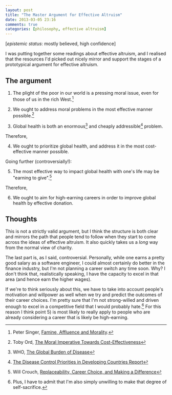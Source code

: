 ```yaml
---
layout: post
title: "The Master Argument for Effective Altruism"
date: 2013-03-05 23:16
comments: true
categories: [philosophy, effective altruism] 
---
```


[_epistemic status_: mostly believed, high confidence]

I was putting together some readings about effective altruism, and I realised that the resources I'd picked out nicely mirror and support the stages of a prototypical argument for effective altruism.

<!--more-->

## The argument ##

1)  The plight of the poor in our world is a pressing moral issue, even for those of us in the rich West.[^singer]

2)  We ought to address moral problems in the most effective manner possible.[^ord]

3)  Global health is both an enormous[^bod] and cheaply addressible[^dcp2] problem.

Therefore,

4)  We ought to prioritize global health, and address it in the most cost-effective manner possible.

Going further (controversially!):

5)  The most effective way to impact global health with one's life may be "earning to give".[^crouch]

Therefore,

6) We ought to aim for high-earning careers in order to improve global health by effective donation.

[^singer]: Peter Singer, [Famine, Affluence and Morality](http://www.utilitarian.net/singer/by/1972----.htm).
[^ord]: Toby Ord, [The Moral Imperative Towards Cost-Effectiveness](http://www.givingwhatwecan.org/sites/givingwhatwecan.org/files/attachments/moral_imperative.pdf)
[^bod]: WHO, [The Global Burden of Disease](http://www.healthmetricsandevaluation.org/gbd)
[^dcp2]: [The Disease Control Priorities in Developing Countries Report](http://www.dcp2.org/main/Home.html)
[^crouch]: Will Crouch, [Replaceability, Career Choice, and Making a Difference](http://www.academia.edu/1557895/Replaceability_Career_Choice_and_Making_a_Difference)

## Thoughts ##

This is not a strictly valid argument, but I think the structure is both clear and mirrors the path that people tend to follow when they start to come across the ideas of effective altruism. It also quickly takes us a _long_ way from the normal view of charity.

The last part is, as I said, controversial. Personally, while one earns a pretty good salary as a software engineer, I could almost certainly do better in the finance industry, but I'm not planning a career switch any time soon. Why? I don't think that, realistically speaking, I have the capacity to excel in that area (and hence earn the higher wages). 

If we're to think seriously about this, we have to take into account people's motivation and willpower as well when we try and predict the outcomes of their career choices. I'm pretty sure that I'm not strong-willed and driven enough to excel in a competitive field that I would probably hate.[^selfish] For this reason I think point 5) is most likely to really apply to people who are already considering a career that is likely be high-earning.

[^selfish]: Plus, I have to admit that I'm also simply unwilling to make that degree of self-sacrifice.
